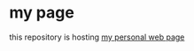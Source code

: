 # my page

this repository is hosting [my personal web page](https://keachmurakami.github.io/page/)
